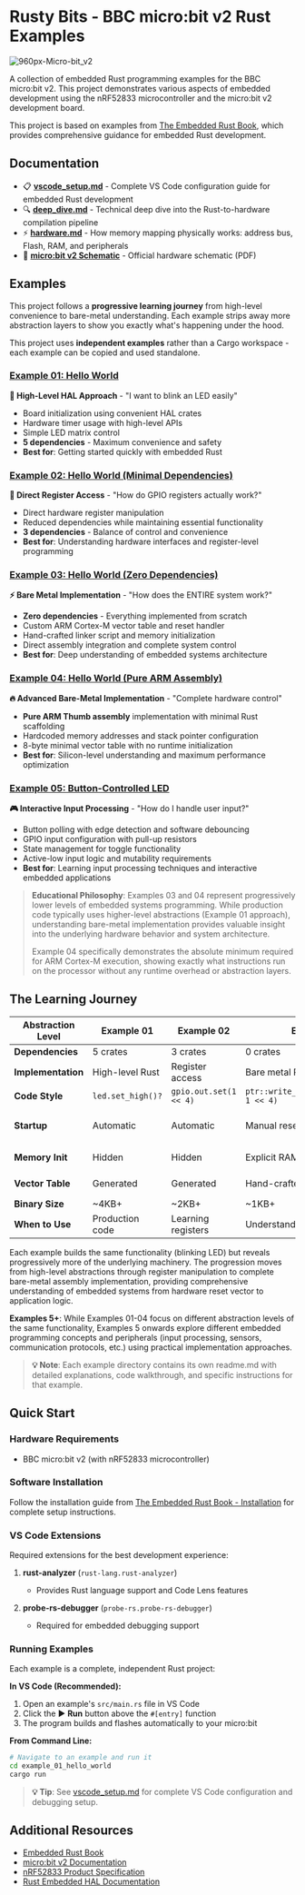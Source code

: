 # Rusty Bits - BBC micro:bit v2 Rust Examples

![960px-Micro-bit_v2](https://github.com/user-attachments/assets/ce0fe5b0-dc15-4ad8-a31c-e2cbbe288afc)

A collection of embedded Rust programming examples for the BBC micro:bit v2. This project demonstrates various aspects of embedded development using the nRF52833 microcontroller and the micro:bit v2 development board.

This project is based on examples from [The Embedded Rust Book](https://docs.rust-embedded.org/book/), which provides comprehensive guidance for embedded Rust development.

## Documentation

- 📋 **[vscode_setup.md](vscode_setup.md)** - Complete VS Code configuration guide for embedded Rust development
- 🔍 **[deep_dive.md](deep_dive.md)** - Technical deep dive into the Rust-to-hardware compilation pipeline
- ⚡ **[hardware.md](hardware.md)** - How memory mapping physically works: address bus, Flash, RAM, and peripherals
- 📄 **[micro:bit v2 Schematic](doc/MicroBit_V2.2.1_nRF52820%20schematic.PDF)** - Official hardware schematic (PDF)

## Examples

This project follows a **progressive learning journey** from high-level convenience to bare-metal understanding. Each example strips away more abstraction layers to show you exactly what's happening under the hood.

This project uses **independent examples** rather than a Cargo workspace - each example can be copied and used standalone.

### [Example 01: Hello World](example_01_hello_world/)
**🎯 High-Level HAL Approach** - "I want to blink an LED easily"
- Board initialization using convenient HAL crates
- Hardware timer usage with high-level APIs
- Simple LED matrix control
- **5 dependencies** - Maximum convenience and safety
- **Best for**: Getting started quickly with embedded Rust

### [Example 02: Hello World (Minimal Dependencies)](example_02_hello_world_minimal_dependencies/)
**🔧 Direct Register Access** - "How do GPIO registers actually work?"
- Direct hardware register manipulation
- Reduced dependencies while maintaining essential functionality
- **3 dependencies** - Balance of control and convenience
- **Best for**: Understanding hardware interfaces and register-level programming

### [Example 03: Hello World (Zero Dependencies)](example_03_hello_world_no_dependencies/)
**⚡ Bare Metal Implementation** - "How does the ENTIRE system work?"
- **Zero dependencies** - Everything implemented from scratch
- Custom ARM Cortex-M vector table and reset handler
- Hand-crafted linker script and memory initialization
- Direct assembly integration and complete system control
- **Best for**: Deep understanding of embedded systems architecture

### [Example 04: Hello World (Pure ARM Assembly)](example_03_hello_world_asm/)
**🔥 Advanced Bare-Metal Implementation** - "Complete hardware control"
- **Pure ARM Thumb assembly** implementation with minimal Rust scaffolding
- Hardcoded memory addresses and stack pointer configuration
- 8-byte minimal vector table with no runtime initialization
- **Best for**: Silicon-level understanding and maximum performance optimization

### [Example 05: Button-Controlled LED](example_05_buttons_polled/)
**🎮 Interactive Input Processing** - "How do I handle user input?"
- Button polling with edge detection and software debouncing
- GPIO input configuration with pull-up resistors
- State management for toggle functionality
- Active-low input logic and mutability requirements
- **Best for**: Learning input processing techniques and interactive embedded applications

> **Educational Philosophy**: Examples 03 and 04 represent progressively lower levels of embedded systems programming. While production code typically uses higher-level abstractions (Example 01 approach), understanding bare-metal implementation provides valuable insight into the underlying hardware behavior and system architecture.
>
> Example 04 specifically demonstrates the absolute minimum required for ARM Cortex-M execution, showing exactly what instructions run on the processor without any runtime overhead or abstraction layers.

## The Learning Journey

| Abstraction Level | Example 01 | Example 02 | Example 03 | Example 04 |
|-------------------|------------|------------|------------|------------|
| **Dependencies** | 5 crates | 3 crates | 0 crates | **0 crates** |
| **Implementation** | High-level Rust | Register access | Bare metal Rust | **99% Assembly** |
| **Code Style** | `led.set_high()?` | `gpio.out.set(1 << 4)` | `ptr::write_volatile(0x50000508, 1 << 4)` | **`str r1, [r0]`** |
| **Startup** | Automatic | Automatic | Manual reset handler | **Assembly reset handler** |
| **Memory Init** | Hidden | Hidden | Explicit RAM setup | **No initialization** |
| **Vector Table** | Generated | Generated | Hand-crafted | **8-byte minimal** |
| **Binary Size** | ~4KB+ | ~2KB+ | ~1KB+ | **~100 bytes** |
| **When to Use** | Production code | Learning registers | Understanding systems | **Performance optimization** |

Each example builds the same functionality (blinking LED) but reveals progressively more of the underlying machinery. The progression moves from high-level abstractions through register manipulation to complete bare-metal assembly implementation, providing comprehensive understanding of embedded systems from hardware reset vector to application logic.

**Examples 5+**: While Examples 01-04 focus on different abstraction levels of the same functionality, Examples 5 onwards explore different embedded programming concepts and peripherals (input processing, sensors, communication protocols, etc.) using practical implementation approaches.

> **💡 Note**: Each example directory contains its own readme.md with detailed explanations, code walkthrough, and specific instructions for that example.

## Quick Start

### Hardware Requirements
- BBC micro:bit v2 (with nRF52833 microcontroller)

### Software Installation
Follow the installation guide from [The Embedded Rust Book - Installation](https://docs.rust-embedded.org/book/intro/install.html) for complete setup instructions.

### VS Code Extensions
Required extensions for the best development experience:

1. **rust-analyzer** (`rust-lang.rust-analyzer`)
   - Provides Rust language support and Code Lens features

2. **probe-rs-debugger** (`probe-rs.probe-rs-debugger`)  
   - Required for embedded debugging support

### Running Examples
Each example is a complete, independent Rust project:

**In VS Code (Recommended):**
1. Open an example's `src/main.rs` file in VS Code
2. Click the ▶️ **Run** button above the `#[entry]` function
3. The program builds and flashes automatically to your micro:bit

**From Command Line:**
```bash
# Navigate to an example and run it
cd example_01_hello_world
cargo run
```

> **💡 Tip**: See [vscode_setup.md](vscode_setup.md) for complete VS Code configuration and debugging setup.

## Additional Resources

- [Embedded Rust Book](https://docs.rust-embedded.org/book/)
- [micro:bit v2 Documentation](https://tech.microbit.org/hardware/)
- [nRF52833 Product Specification](https://infocenter.nordicsemi.com/topic/ps_nrf52833/keyfeatures_html5.html)
- [Rust Embedded HAL Documentation](https://docs.rs/embedded-hal/)
